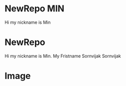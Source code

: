 # NewRepo MIN
Hi my nickname is Min
# NewRepo
Hi my nickname is Min. My Fristname Sornvijak
Sornvijak
# Image
